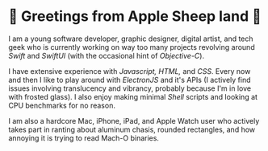 # :apple: Greetings from Apple Sheep land :apple:

I am a young software developer, graphic designer, digital artist, and tech geek who is currently working on way too many projects revolving around _Swift_ and _SwiftUI_ (with the occasional hint of _Objective-C_).

I have extensive experience with _Javascript, HTML,_ and _CSS_. Every now and then I like to play around with _ElectronJS_ and it's APIs (I actively find issues involving translucency and vibrancy, probably because I'm in love with frosted glass). I also enjoy making minimal _Shell_ scripts and looking at CPU benchmarks for no reason.

I am also a hardcore Mac, iPhone, iPad, and Apple Watch user who actively takes part in ranting about aluminum chasis, rounded rectangles, and how annoying it is trying to read Mach-O binaries.
